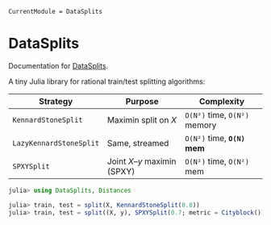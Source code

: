 ```@meta
CurrentModule = DataSplits
```

# DataSplits

Documentation for [DataSplits](https://github.com/davide-grheco/DataSplits.jl).

A tiny Julia library for rational train/test splitting algorithms:

| Strategy | Purpose | Complexity |
|----------|---------|------------|
| `KennardStoneSplit` | Maximin split on *X* | `O(N²)` time, `O(N²)` memory |
| `LazyKennardStoneSplit` | Same, streamed | `O(N²)` time, **`O(N)` mem** |
| `SPXYSplit` | Joint *X–y* maximin (SPXY) | `O(N²)` time, `O(N²)` mem |

```julia
julia> using DataSplits, Distances

julia> train, test = split(X, KennardStoneSplit(0.8))
julia> train, test = split((X, y), SPXYSplit(0.7; metric = Cityblock()))
```
